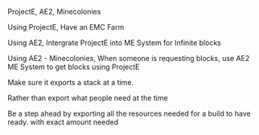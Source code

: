 ProjectE, AE2, Minecolonies

Using ProjectE, Have an EMC Farm

Using AE2, Intergrate ProjectE into ME System for Infinite blocks

Using AE2 - Minecolonies, When someone is requesting blocks, use AE2 ME System to get blocks using ProjectE



Make sure it exports a stack at a time.



Rather than export what people need at the time

Be a step ahead by exporting all the resources needed for a build to have ready. with exact amount needed